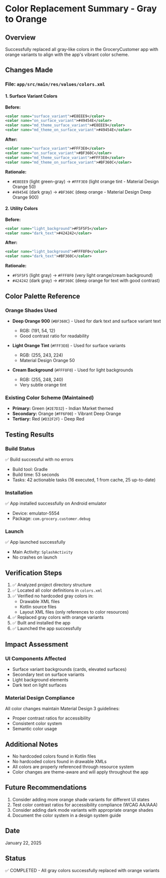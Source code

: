 # Color Replacement Summary - Gray to Orange

## Overview
Successfully replaced all gray-like colors in the GroceryCustomer app with orange variants to align with the app's vibrant color scheme.

## Changes Made

### File: `app/src/main/res/values/colors.xml`

#### 1. Surface Variant Colors
**Before:**
```xml
<color name="surface_variant">#E8EEE9</color>
<color name="on_surface_variant">#49454E</color>
<color name="md_theme_surface_variant">#E8EEE9</color>
<color name="md_theme_on_surface_variant">#49454E</color>
```

**After:**
```xml
<color name="surface_variant">#FFF3E0</color>
<color name="on_surface_variant">#BF360C</color>
<color name="md_theme_surface_variant">#FFF3E0</color>
<color name="md_theme_on_surface_variant">#BF360C</color>
```

**Rationale:**
- `#E8EEE9` (light green-gray) → `#FFF3E0` (light orange tint - Material Design Orange 50)
- `#49454E` (dark gray) → `#BF360C` (deep orange - Material Design Deep Orange 900)

#### 2. Utility Colors
**Before:**
```xml
<color name="light_background">#F5F5F5</color>
<color name="dark_text">#424242</color>
```

**After:**
```xml
<color name="light_background">#FFF8F0</color>
<color name="dark_text">#BF360C</color>
```

**Rationale:**
- `#F5F5F5` (light gray) → `#FFF8F0` (very light orange/cream background)
- `#424242` (dark gray) → `#BF360C` (deep orange for text with good contrast)

## Color Palette Reference

### Orange Shades Used
- **Deep Orange 900** (`#BF360C`) - Used for dark text and surface variant text
  - RGB: (191, 54, 12)
  - Good contrast ratio for readability
  
- **Light Orange Tint** (`#FFF3E0`) - Used for surface variants
  - RGB: (255, 243, 224)
  - Material Design Orange 50
  
- **Cream Background** (`#FFF8F0`) - Used for light backgrounds
  - RGB: (255, 248, 240)
  - Very subtle orange tint

### Existing Color Scheme (Maintained)
- **Primary:** Green (`#2E7D32`) - Indian Market themed
- **Secondary:** Orange (`#FF6F00`) - Vibrant Deep Orange
- **Tertiary:** Red (`#D32F2F`) - Deep Red

## Testing Results

### Build Status
✅ Build successful with no errors
- Build tool: Gradle
- Build time: 53 seconds
- Tasks: 42 actionable tasks (16 executed, 1 from cache, 25 up-to-date)

### Installation
✅ App installed successfully on Android emulator
- Device: emulator-5554
- Package: `com.grocery.customer.debug`

### Launch
✅ App launched successfully
- Main Activity: `SplashActivity`
- No crashes on launch

## Verification Steps

1. ✅ Analyzed project directory structure
2. ✅ Located all color definitions in `colors.xml`
3. ✅ Verified no hardcoded gray colors in:
   - Drawable XML files
   - Kotlin source files
   - Layout XML files (only references to color resources)
4. ✅ Replaced gray colors with orange variants
5. ✅ Built and installed the app
6. ✅ Launched the app successfully

## Impact Assessment

### UI Components Affected
- Surface variant backgrounds (cards, elevated surfaces)
- Secondary text on surface variants
- Light background elements
- Dark text on light surfaces

### Material Design Compliance
All color changes maintain Material Design 3 guidelines:
- Proper contrast ratios for accessibility
- Consistent color system
- Semantic color usage

## Additional Notes

- No hardcoded colors found in Kotlin files
- No hardcoded colors found in drawable XMLs
- All colors are properly referenced through resource system
- Color changes are theme-aware and will apply throughout the app

## Future Recommendations

1. Consider adding more orange shade variants for different UI states
2. Test color contrast ratios for accessibility compliance (WCAG AA/AAA)
3. Consider adding dark mode variants with appropriate orange shades
4. Document the color system in a design system guide

## Date
January 22, 2025

## Status
✅ COMPLETED - All gray colors successfully replaced with orange variants
